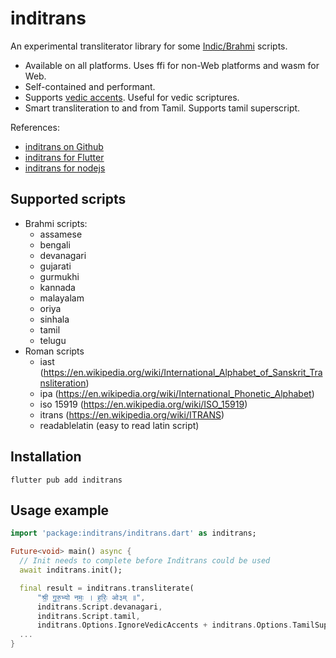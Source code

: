 # inditrans

An experimental transliterator library for some [Indic/Brahmi](https://en.wikipedia.org/wiki/Brahmic_scripts) scripts.

- Available on all platforms. Uses ffi for non-Web platforms and wasm for Web.
- Self-contained and performant.
- Supports [vedic accents](https://en.wikipedia.org/wiki/Vedic_accent). Useful for vedic scriptures.
- Smart transliteration to and from Tamil. Supports tamil superscript.

References:

- [inditrans on Github](https://github.com/vm75/inditrans)
- [inditrans for Flutter](https://pub.dev/packages/inditrans)
- [inditrans for nodejs](https://www.npmjs.com/package/@vm75/inditrans)

## Supported scripts

- Brahmi scripts:
  - assamese
  - bengali
  - devanagari
  - gujarati
  - gurmukhi
  - kannada
  - malayalam
  - oriya
  - sinhala
  - tamil
  - telugu
- Roman scripts
  - iast (https://en.wikipedia.org/wiki/International_Alphabet_of_Sanskrit_Transliteration)
  - ipa (https://en.wikipedia.org/wiki/International_Phonetic_Alphabet)
  - iso 15919 (https://en.wikipedia.org/wiki/ISO_15919)
  - itrans (https://en.wikipedia.org/wiki/ITRANS)
  - readablelatin (easy to read latin script)

## Installation

```
flutter pub add inditrans
```

## Usage example

```dart
import 'package:inditrans/inditrans.dart' as inditrans;

Future<void> main() async {
  // Init needs to complete before Inditrans could be used
  await inditrans.init();

  final result = inditrans.transliterate(
      "श्री॒ गु॒रु॒भ्यो नमः॒ । ह॒रिः॒ ओ३म् ॥",
      inditrans.Script.devanagari,
      inditrans.Script.tamil,
      inditrans.Options.IgnoreVedicAccents + inditrans.Options.TamilSuperscripted);
  ...
}
```
